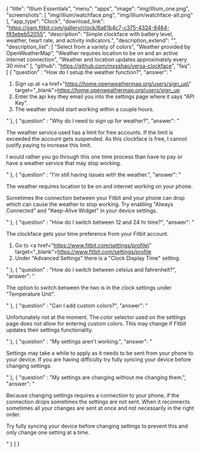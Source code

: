{
    "title": "Illium Essentials",
    "menu": "apps",
    "image": "img/illium_one.png",
    "screenshots": [
        "img/illium/watchface.png",
        "img/illium/watchface-alt.png"
    ],
    "app_type": "Clock",
    "download_link": "https://gam.fitbit.com/gallery/clock/6a61b4c7-c375-4324-8484-f93ebeb52055",
    "description": "Simple clockface with battery level, weather, heart rate, and activity indicators.",
    "description_extend": "",
    "description_list": [
        "Select from a variety of colors",
        "Weather provided by OpenWeatherMap",
        "Weather requires location to be on and an active internet connection",
        "Weather and location updates approximately every 30 mins"
    ],
    "github": "https://github.com/mxsshao/versa-clockface",
    "faq": [
        {
            "question" : "How do I setup the weather function?",
            "answer": "<ol><li>Sign up at <a href=\"https://home.openweathermap.org/users/sign_up\" target=\"_blank\">https://home.openweathermap.org/users/sign_up</a></li><li>Enter the api key they email you into the settings page where it says \"API Key\".</li><li>The weather should start working within a couple hours.</li></ol>"
        },
        {
            "question" : "Why do I need to sign up for weather?",
            "answer": "<p>The weather service used has a limit for free accounts. If the limit is exceeded the account gets suspended. As this clockface is free, I cannot justify paying to increase this limit.</p><p>I would rather you go through this one time process than have to pay or have a weather service that may stop working.</p>"
        },
        {
            "question" : "I'm still having issues with the weather.",
            "answer": "<p>The weather requires location to be on and internet working on your phone.</p><p>Sometimes the connection between your Fitbit and your phone can drop which can cause the weather to stop working. Try enabling \"Always Connected\" and \"Keep-Alive Widget\" in your device settings.</p>"
        },
        {
            "question" : "How do I switch between 12 and 24 hr time?",
            "answer": "<p>The clockface gets your time preference from your Fitbit account.</p><ol><li>Go to <a href=\"https://www.fitbit.com/settings/profile\" target=\"_blank\">https://www.fitbit.com/settings/profile</a></li><li>Under \"Advanced Settings\" there is a \"Clock Display Time\" setting.</li></ol>"
        },
        {
            "question" : "How do I switch between celsius and fahrenheit?",
            "answer": "<p>The option to switch between the two is in the clock settings under \"Temperature Unit\".</p>"
        },
        {
            "question" : "Can I add custom colors?",
            "answer": "<p>Unfortunately not at the moment. The color selector used on the settings page does not allow for entering custom colors. This may change if Fitbit updates their settings functionality.</p>"
        },
        {
            "question" : "My settings aren't working.",
            "answer": "<p>Settings may take a while to apply as it needs to be sent from your phone to your device. If you are having difficulty try fully syncing your device before changing settings.</p>"
        },
        {
            "question" : "My settings are changing without me changing them.",
            "answer": "<p>Because changing settings requires a connection to your phone, if the connection drops sometimes the settings are not sent. When it reconnects sometimes all your changes are sent at once and not necessarily in the right order.</p><p>Try fully syncing your device before changing settings to prevent this and only change one setting at a time.</p>"
        }
    ]
}


